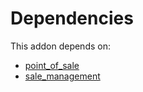 # Dependencies

This addon depends on:

- [point_of_sale](../../../../odoo-bringout-oca-ocb-point_of_sale)
- [sale_management](../../../../odoo-bringout-oca-ocb-sale_management)
